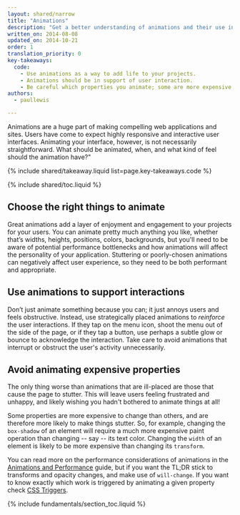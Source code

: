 ```yaml
---
layout: shared/narrow
title: "Animations"
description: "Get a better understanding of animations and their use in modern apps and sites."
written_on: 2014-08-08
updated_on: 2014-10-21
order: 1
translation_priority: 0
key-takeaways:
  code:
    - Use animations as a way to add life to your projects.
    - Animations should be in support of user interaction.
    - Be careful which properties you animate; some are more expensive than others!
authors:
  - paullewis

---
```

<p class="intro">
  Animations are a huge part of making compelling web applications and sites. Users have come to expect highly responsive and interactive user interfaces. Animating your interface, however, is not necessarily straightforward. What should be animated, when, and what kind of feel should the animation have?"
</p>

{% include shared/takeaway.liquid list=page.key-takeaways.code %}

{% include shared/toc.liquid %}

## Choose the right things to animate

Great animations add a layer of enjoyment and engagement to your projects for your users. You can animate pretty much anything you like, whether that’s widths, heights, positions, colors, backgrounds, but you'll need to be aware of potential performance bottlenecks and how animations will affect the personality of your application. Stuttering or poorly-chosen animations can negatively affect user experience, so they need to be both performant and appropriate.

## Use animations to support interactions

Don’t just animate something because you can; it just annoys users and feels obstructive. Instead, use strategically placed animations to _reinforce_ the user interactions. If they tap on the menu icon, shoot the menu out of the side of the page, or if they tap a button, use perhaps a subtle glow or bounce to acknowledge the interaction. Take care to avoid animations that interrupt or obstruct the user's activity unnecessarily.

## Avoid animating expensive properties

The only thing worse than animations that are ill-placed are those that cause the page to stutter. This will leave users feeling frustrated and unhappy, and likely wishing you hadn't bothered to animate things at all!

Some properties are more expensive to change than others, and are therefore more likely to make things stutter. So, for example, changing the `box-shadow` of an element will require a much more expensive paint operation than changing -- say -- its text color. Changing the `width` of an element is likely to be more expensive than changing its `transform`.

You can read more on the performance considerations of animations in the [Animations and Performance](animations-and-performance.html) guide, but if you want the TL;DR stick to transforms and opacity changes, and make use of `will-change`. If you want to know exactly which work is triggered by animating a given property check [CSS Triggers](http://csstriggers.com).

{% include fundamentals/section_toc.liquid %}

